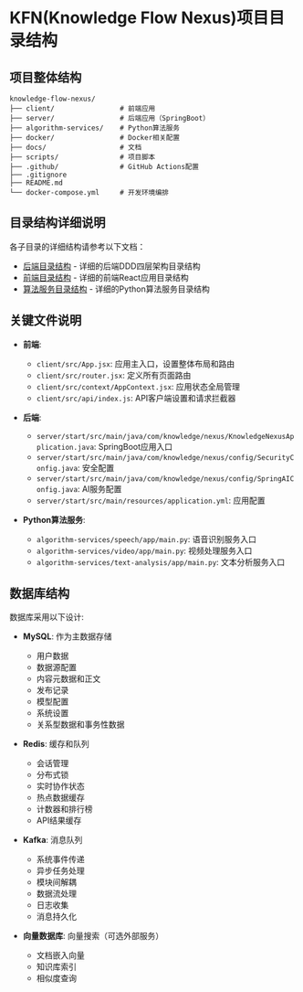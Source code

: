 # KFN(Knowledge Flow Nexus)项目目录结构

## 项目整体结构

```
knowledge-flow-nexus/
├── client/                # 前端应用
├── server/                # 后端应用（SpringBoot）
├── algorithm-services/    # Python算法服务
├── docker/                # Docker相关配置
├── docs/                  # 文档
├── scripts/               # 项目脚本
├── .github/               # GitHub Actions配置
├── .gitignore
├── README.md
└── docker-compose.yml     # 开发环境编排
```

## 目录结构详细说明

各子目录的详细结构请参考以下文档：

- [后端目录结构](3.%20后端目录结构.md) - 详细的后端DDD四层架构目录结构
- [前端目录结构](3.%20前端目录结构.md) - 详细的前端React应用目录结构
- [算法服务目录结构](3.%20算法服务目录结构.md) - 详细的Python算法服务目录结构

## 关键文件说明

- **前端**:
  - `client/src/App.jsx`: 应用主入口，设置整体布局和路由
  - `client/src/router.jsx`: 定义所有页面路由
  - `client/src/context/AppContext.jsx`: 应用状态全局管理
  - `client/src/api/index.js`: API客户端设置和请求拦截器

- **后端**:
  - `server/start/src/main/java/com/knowledge/nexus/KnowledgeNexusApplication.java`: SpringBoot应用入口
  - `server/start/src/main/java/com/knowledge/nexus/config/SecurityConfig.java`: 安全配置
  - `server/start/src/main/java/com/knowledge/nexus/config/SpringAIConfig.java`: AI服务配置
  - `server/start/src/main/resources/application.yml`: 应用配置

- **Python算法服务**:
  - `algorithm-services/speech/app/main.py`: 语音识别服务入口
  - `algorithm-services/video/app/main.py`: 视频处理服务入口
  - `algorithm-services/text-analysis/app/main.py`: 文本分析服务入口

## 数据库结构

数据库采用以下设计:

- **MySQL**: 作为主数据存储
  - 用户数据
  - 数据源配置
  - 内容元数据和正文
  - 发布记录
  - 模型配置
  - 系统设置
  - 关系型数据和事务性数据

- **Redis**: 缓存和队列
  - 会话管理
  - 分布式锁
  - 实时协作状态
  - 热点数据缓存
  - 计数器和排行榜
  - API结果缓存

- **Kafka**: 消息队列
  - 系统事件传递
  - 异步任务处理
  - 模块间解耦
  - 数据流处理
  - 日志收集
  - 消息持久化

- **向量数据库**: 向量搜索（可选外部服务）
  - 文档嵌入向量
  - 知识库索引
  - 相似度查询 